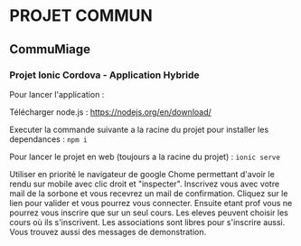 # PROJET COMMUN
## CommuMiage
### Projet Ionic Cordova - Application Hybride

Pour lancer l'application :

Télécharger node.js : https://nodejs.org/en/download/

Executer la commande suivante a la racine du projet pour installer les dependances :
` npm i `

Pour lancer le projet en web (toujours a la racine du projet) :
` ionic serve `

Utiliser en priorité le navigateur de google Chome permettant d'avoir le rendu sur mobile avec clic droit et "inspecter".
Inscrivez vous avec votre mail de la sorbone et vous recevrez un mail de confirmation. Cliquez sur le lien pour valider et vous pourrez vous connecter. Ensuite etant prof vous ne pourrez vous inscrire que sur un seul cours. Les eleves peuvent choisir les cours où ils s'inscrivent. Les associations sont libres pour s'inscrire aussi. Vous trouvez aussi des messages de demonstration.
